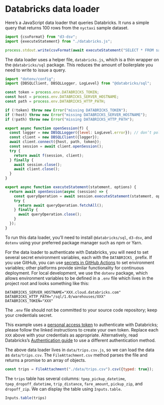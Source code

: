 # Databricks data loader

Here’s a JavaScript data loader that queries Databricks. It runs a simple query that returns 100 rows from the `nyctaxi` sample dataset.

```js run=false
import {csvFormat} from "d3-dsv";
import {executeStatement} from "./databricks.js";

process.stdout.write(csvFormat(await executeStatement("SELECT * FROM samples.nyctaxi.trips LIMIT 100")));
```

The data loader uses a helper file, `databricks.js`, which is a thin wrapper on the `@databricks/sql` package. This reduces the amount of boilerplate you need to write to issue a query.

```js run=false
import "dotenv/config";
import {DBSQLClient, DBSQLLogger, LogLevel} from "@databricks/sql";

const token = process.env.DATABRICKS_TOKEN;
const host = process.env.DATABRICKS_SERVER_HOSTNAME;
const path = process.env.DATABRICKS_HTTP_PATH;

if (!token) throw new Error("missing DATABRICKS_TOKEN");
if (!host) throw new Error("missing DATABRICKS_SERVER_HOSTNAME");
if (!path) throw new Error("missing DATABRICKS_HTTP_PATH");

export async function openSession(f) {
  const logger = new DBSQLLogger({level: LogLevel.error}); // don’t pollute stdout
  const client = new DBSQLClient({logger});
  await client.connect({host, path, token});
  const session = await client.openSession();
  try {
    return await f(session, client);
  } finally {
    await session.close();
    await client.close();
  }
}

export async function executeStatement(statement, options) {
  return await openSession(async (session) => {
    const queryOperation = await session.executeStatement(statement, options);
    try {
      return await queryOperation.fetchAll();
    } finally {
      await queryOperation.close();
    }
  });
}
```

<div class="note">

To run this data loader, you’ll need to install `@databricks/sql`, `d3-dsv`, and `dotenv` using your preferred package manager such as npm or Yarn.

</div>

For the data loader to authenticate with Databricks, you will need to set several secret environment variables, each with the `DATABRICKS_` prefix. If you use GitHub, you can use [secrets in GitHub Actions](https://docs.github.com/en/actions/security-guides/using-secrets-in-github-actions) to set environment variables; other platforms provide similar functionality for continuous deployment. For local development, we use the `dotenv` package, which allows environment variables to be defined in a `.env` file which lives in the project root and looks something like this:

```
DATABRICKS_SERVER_HOSTNAME="XXX.cloud.databricks.com"
DATABRICKS_HTTP_PATH="/sql/1.0/warehouses/XXX"
DATABRICKS_TOKEN="XXX"
```

<div class="warning">

The `.env` file should not be committed to your source code repository; keep your credentials secret.

</div>

This example uses a [personal access token](https://docs.databricks.com/en/dev-tools/nodejs-sql-driver.html#databricks-personal-access-token-authentication) to authenticate with Databricks; please follow the linked instructions to create your own token. Replace each `XXX` above with your credentials as appropriate. Alternatively, read Databricks’s [Authentication guide](https://docs.databricks.com/en/dev-tools/nodejs-sql-driver.html#authentication) to use a different authentication method.

The above data loader lives in `data/trips.csv.js`, so we can load the data as `data/trips.csv`. The `FileAttachment.csv` method parses the file and returns a promise to an array of objects.

```js echo
const trips = FileAttachment("./data/trips.csv").csv({typed: true});
```

The `trips` table has several columns: `tpep_pickup_datetime`, `tpep_dropoff_datetime`, `trip_distance`, `fare_amount`, `pickup_zip`, and `dropoff_zip`. We can display the table using `Inputs.table`.

```js echo
Inputs.table(trips)
```
